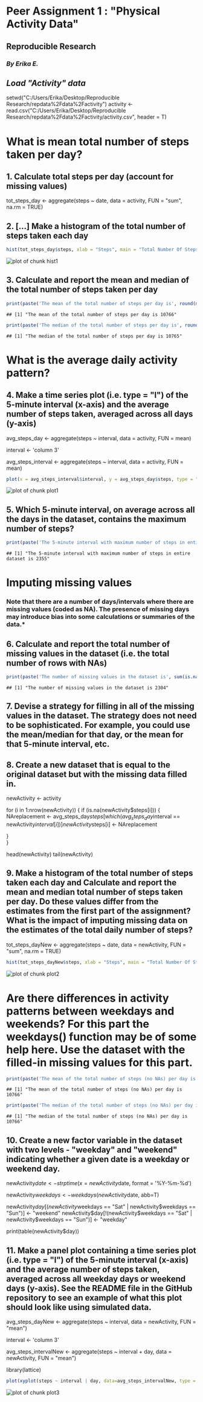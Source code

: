 # Peer Assignment 1 : "Physical Activity Data"
## Reproducible Research
### *By Erika E.*

## *Load "Activity" data*

setwd("C:/Users/Erika/Desktop/Reproducible Research/repdata%2Fdata%2Factivity")
activity <- read.csv("C:/Users/Erika/Desktop/Reproducible Research/repdata%2Fdata%2Factivity/activity.csv", header = T)

# What is mean total number of steps taken per day?

## 1. Calculate total steps per day (account for missing values)

tot_steps_day <- aggregate(steps ~ date, data = activity, FUN = "sum", na.rm = TRUE)

## 2. [...] Make a histogram of the total number of steps taken each day

```r
hist(tot_steps_day$steps, xlab = "Steps", main = "Total Number Of Steps Per Day", col = "green")
```

![plot of chunk hist1](figure/hist1-1.png)

## 3. Calculate and report the mean and median of the total number of steps taken per day

```r
print(paste('The mean of the total number of steps per day is', round(mean(tot_steps_day$steps))))
```

```
## [1] "The mean of the total number of steps per day is 10766"
```

```r
print(paste('The median of the total number of steps per day is', round(median(tot_steps_day$steps))))
```

```
## [1] "The median of the total number of steps per day is 10765"
```

# What is the average daily activity pattern?
  
## 4. Make a time series plot (i.e. type = "l") of the 5-minute interval (x-axis) and the average number of steps taken, averaged across all days (y-axis)

avg_steps_day <- aggregate(steps ~ interval, data = activity, FUN = mean)

interval <- 'column 3'

avg_steps_interval <- aggregate(steps ~ interval, data = activity, FUN = mean)

```r
plot(x = avg_steps_interval$interval, y = avg_steps_day$steps, type = "l",  xlab = "Interval", ylab = "Steps", main = "Intervals V.S Avg number of steps taken")
```

![plot of chunk plot1](figure/plot1-1.png)

## 5. Which 5-minute interval, on average across all the days in the dataset, contains the maximum number of steps?

```r
print(paste('The 5-minute interval with maximum number of steps in entire dataset is', (max(avg_steps_interval$interval))))
```

```
## [1] "The 5-minute interval with maximum number of steps in entire dataset is 2355"
```

# Imputing missing values
  ### Note that there are a number of days/intervals where there are missing values (coded as NA). The presence of missing days may introduce bias into some calculations or summaries of the data.*
  
## 6. Calculate and report the total number of missing values in the dataset (i.e. the total number of rows with NAs)

```r
print(paste('The number of missing values in the dataset is', sum(is.na(activity$steps))))
```

```
## [1] "The number of missing values in the dataset is 2304"
```
    
## 7. Devise a strategy for filling in all of the missing values in the dataset. The strategy does not need to be sophisticated. For example, you could use the mean/median for that day, or the mean for that 5-minute interval, etc.
## 8. Create a new dataset that is equal to the original dataset but with the missing data filled in.

newActivity <- activity

for (i in 1:nrow(newActivity)) {
  if (is.na(newActivity$steps[i])) { 
    NAreplacement <- avg_steps_day$steps[which(avg_steps_day$interval == newActivity$interval[i])]
    newActivity$steps[i] <- NAreplacement 

  }  
}

head(newActivity)
tail(newActivity)

## 9. Make a histogram of the total number of steps taken each day and Calculate and report the mean and median total number of steps taken per day. Do these values differ from the estimates from the first part of the assignment? What is the impact of imputing missing data on the estimates of the total daily number of steps?

tot_steps_dayNew <- aggregate(steps ~ date, data = newActivity, FUN = "sum", na.rm = TRUE)

```r
hist(tot_steps_dayNew$steps, xlab = "Steps", main = "Total Number Of Steps Per Day (No Missing Values)", col = "orange")
```

![plot of chunk plot2](figure/plot2-1.png)

# Are there differences in activity patterns between weekdays and weekends? For this part the weekdays() function may be of some help here. Use the dataset with the filled-in missing values for this part.

```r
print(paste('The mean of the total number of steps (no NAs) per day is', round(mean(tot_steps_dayNew$steps))))
```

```
## [1] "The mean of the total number of steps (no NAs) per day is 10766"
```

```r
print(paste('The median of the total number of steps (no NAs) per day is', round(median(tot_steps_dayNew$steps))))
```

```
## [1] "The median of the total number of steps (no NAs) per day is 10766"
```

## 10. Create a new factor variable in the dataset with two levels - "weekday" and "weekend" indicating whether a given date is a weekday or weekend day.

newActivity$date <- strptime(x = newActivity$date, format = '%Y-%m-%d')

newActivity$weekdays <- weekdays(newActivity$date, abb=T)

newActivity$day[(newActivity$weekdays == "Sat" | newActivity$weekdays == "Sun")] <- "weekend"
newActivity$day[!(newActivity$weekdays == "Sat" | newActivity$weekdays == "Sun")] <- "weekday"

print(table(newActivity$day))

## 11. Make a panel plot containing a time series plot (i.e. type = "l") of the 5-minute interval (x-axis) and the average number of steps taken, averaged across all weekday days or weekend days (y-axis). See the README file in the GitHub repository to see an example of what this plot should look like using simulated data.
avg_steps_dayNew <- aggregate(steps ~ interval, data = newActivity, FUN = "mean")

interval <- 'column 3'

avg_steps_intervalNew <- aggregate(steps ~ interval + day, data = newActivity, FUN = "mean")

library(lattice)

```r
plot(xyplot(steps ~ interval | day, data=avg_steps_intervalNew, type = "l", grid = T, layout=c(1,2), xlab = "Interval", ylab = "Steps", main = "Weekdays VS Weekends"))
```

![plot of chunk plot3](figure/plot3-1.png)


